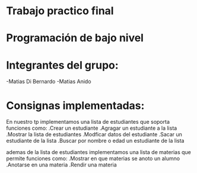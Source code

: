 # Trabajo practico final
# Programación de bajo nivel

# Integrantes del grupo: 
 -Matias Di Bernardo 
 -Matias Anido

# Consignas implementadas:
 En nuestro tp implementamos una lista de estudiantes que soporta funciones como:
 .Crear un estudiante
 .Agragar un estudiante a la lista
 .Mostrar la lista de estudiantes
 .Modficar datos del estudiante 
 .Sacar un estudiante de la lista 
 .Buscar por nombre o edad un estudiante de la lista
 
 ademas de la lista de estudiantes implementamos una lista de materias que permite funciones como:
 .Mostrar en que materias se anoto un alumno
 .Anotarse en una materia
 .Rendir una materia


                    
